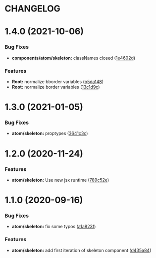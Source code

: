 # CHANGELOG

# 1.4.0 (2021-10-06)


### Bug Fixes

* **components/atom/skeleton:** classNames closed ([1e4602d](https://github.com/SUI-Components/sui-components/commit/1e4602d29c0bcc5b257a51d8ecd5dced3302645b))


### Features

* **Root:** normalize bborder variables ([b5da148](https://github.com/SUI-Components/sui-components/commit/b5da1482ca96b523f0c168c7040783ce78a7f14d))
* **Root:** normalize border variables ([13c1d9c](https://github.com/SUI-Components/sui-components/commit/13c1d9ca934d68811f8dccfedb7f74ee834f6930))



# 1.3.0 (2021-01-05)


### Bug Fixes

* **atom/skeleton:** proptypes ([3641c3c](https://github.com/SUI-Components/sui-components/commit/3641c3c4d58a7c671a48b20d51e801b7ab8adc71))



# 1.2.0 (2020-11-24)


### Features

* **atom/skeleton:** Use new jsx runtime ([789c52e](https://github.com/SUI-Components/sui-components/commit/789c52e565c891a1be4f2a7d30ad3bafebfcc06f))



# 1.1.0 (2020-09-16)


### Bug Fixes

* **atom/skeleton:** fix some typos ([a1a823f](https://github.com/SUI-Components/sui-components/commit/a1a823f6b03245c91c6eb4ae80fcad197d576c35))


### Features

* **atom/skeleton:** add first iteration of skeleton component ([d435a84](https://github.com/SUI-Components/sui-components/commit/d435a847c9e44aae3615a0ea47d8d02d037375c5))



